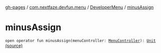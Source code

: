 [gh-pages](../../index.md) / [com.nextfaze.devfun.menu](../index.md) / [DeveloperMenu](index.md) / [minusAssign](./minus-assign.md)

# minusAssign

`open operator fun minusAssign(menuController: `[`MenuController`](../-menu-controller/index.md)`): `[`Unit`](https://kotlinlang.org/api/latest/jvm/stdlib/kotlin/-unit/index.html) [(source)](https://github.com/NextFaze/dev-fun/tree/master/devfun-menu/src/main/java/com/nextfaze/devfun/menu/DeveloperMenu.kt#L37)